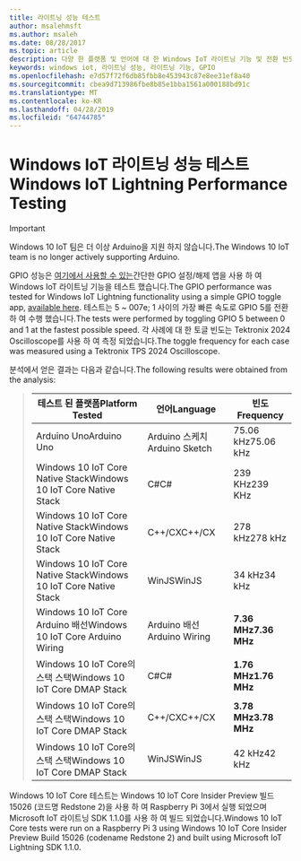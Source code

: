 ```yaml
---
title: 라이트닝 성능 테스트
author: msalehmsft
ms.author: msaleh
ms.date: 08/28/2017
ms.topic: article
description: 다양 한 플랫폼 및 언어에 대 한 Windows IoT 라이트닝 기능 및 전환 빈도에 대해 알아봅니다.
keywords: windows iot, 라이트닝 성능, 라이트닝 기능, GPIO
ms.openlocfilehash: e7d57f72f6db85fbb8e453943c87e8ee31ef8a40
ms.sourcegitcommit: cbea9d713986fbe8b85e1bba1561a000188bd91c
ms.translationtype: MT
ms.contentlocale: ko-KR
ms.lasthandoff: 04/28/2019
ms.locfileid: "64744785"
---
```

# <a name="windows-iot-lightning-performance-testing"></a><span data-ttu-id="55caf-104">Windows IoT 라이트닝 성능 테스트</span><span class="sxs-lookup"><span data-stu-id="55caf-104">Windows IoT Lightning Performance Testing</span></span>

> [!IMPORTANT]
> <span data-ttu-id="55caf-105">Windows 10 IoT 팀은 더 이상 Arduino을 지원 하지 않습니다.</span><span class="sxs-lookup"><span data-stu-id="55caf-105">The Windows 10 IoT team is no longer actively supporting Arduino.</span></span>

<span data-ttu-id="55caf-106">GPIO 성능은 [여기에서 사용할 수 있는](https://github.com/ms-iot/lightning/tree/develop/PerformanceTestSuite)간단한 GPIO 설정/해제 앱을 사용 하 여 Windows IoT 라이트닝 기능을 테스트 했습니다.</span><span class="sxs-lookup"><span data-stu-id="55caf-106">The GPIO performance was tested for Windows IoT Lightning functionality using a simple GPIO toggle app, [available here](https://github.com/ms-iot/lightning/tree/develop/PerformanceTestSuite).</span></span> <span data-ttu-id="55caf-107">테스트는 5 ~ 007e; 1 사이의 가장 빠른 속도로 GPIO 5를 전환 하 여 수행 했습니다.</span><span class="sxs-lookup"><span data-stu-id="55caf-107">The tests were performed by toggling GPIO 5 between 0 and 1 at the fastest possible speed.</span></span> <span data-ttu-id="55caf-108">각 사례에 대 한 토글 빈도는 Tektronix 2024 Oscilloscope를 사용 하 여 측정 되었습니다.</span><span class="sxs-lookup"><span data-stu-id="55caf-108">The toggle frequency for each case was measured using a Tektronix TPS 2024 Oscilloscope.</span></span>

<span data-ttu-id="55caf-109">분석에서 얻은 결과는 다음과 같습니다.</span><span class="sxs-lookup"><span data-stu-id="55caf-109">The following results were obtained from the analysis:</span></span>

> | <span data-ttu-id="55caf-110">테스트 된 플랫폼</span><span class="sxs-lookup"><span data-stu-id="55caf-110">Platform Tested</span></span>                     | <span data-ttu-id="55caf-111">언어</span><span class="sxs-lookup"><span data-stu-id="55caf-111">Language</span></span>        | <span data-ttu-id="55caf-112">빈도</span><span class="sxs-lookup"><span data-stu-id="55caf-112">Frequency</span></span>     |
> | ----------------------------------- | --------------- | ------------- |
> | <span data-ttu-id="55caf-113">Arduino Uno</span><span class="sxs-lookup"><span data-stu-id="55caf-113">Arduino Uno</span></span>                         | <span data-ttu-id="55caf-114">Arduino 스케치</span><span class="sxs-lookup"><span data-stu-id="55caf-114">Arduino Sketch</span></span>  | <span data-ttu-id="55caf-115">75.06 kHz</span><span class="sxs-lookup"><span data-stu-id="55caf-115">75.06 kHz</span></span>     |
> | <span data-ttu-id="55caf-116">Windows 10 IoT Core Native Stack</span><span class="sxs-lookup"><span data-stu-id="55caf-116">Windows 10 IoT Core Native Stack</span></span>    | <span data-ttu-id="55caf-117">C#</span><span class="sxs-lookup"><span data-stu-id="55caf-117">C#</span></span>              | <span data-ttu-id="55caf-118">239 KHz</span><span class="sxs-lookup"><span data-stu-id="55caf-118">239 KHz</span></span>       |
> | <span data-ttu-id="55caf-119">Windows 10 IoT Core Native Stack</span><span class="sxs-lookup"><span data-stu-id="55caf-119">Windows 10 IoT Core Native Stack</span></span>    | <span data-ttu-id="55caf-120">C++/CX</span><span class="sxs-lookup"><span data-stu-id="55caf-120">C++/CX</span></span>          | <span data-ttu-id="55caf-121">278 kHz</span><span class="sxs-lookup"><span data-stu-id="55caf-121">278 kHz</span></span>       |
> | <span data-ttu-id="55caf-122">Windows 10 IoT Core Native Stack</span><span class="sxs-lookup"><span data-stu-id="55caf-122">Windows 10 IoT Core Native Stack</span></span>    | <span data-ttu-id="55caf-123">WinJS</span><span class="sxs-lookup"><span data-stu-id="55caf-123">WinJS</span></span>           | <span data-ttu-id="55caf-124">34 kHz</span><span class="sxs-lookup"><span data-stu-id="55caf-124">34 kHz</span></span>        |
> | <span data-ttu-id="55caf-125">Windows 10 IoT Core Arduino 배선</span><span class="sxs-lookup"><span data-stu-id="55caf-125">Windows 10 IoT Core Arduino Wiring</span></span>  | <span data-ttu-id="55caf-126">Arduino 배선</span><span class="sxs-lookup"><span data-stu-id="55caf-126">Arduino Wiring</span></span>  | <span data-ttu-id="55caf-127">**7.36 MHz**</span><span class="sxs-lookup"><span data-stu-id="55caf-127">**7.36 MHz**</span></span>  |
> | <span data-ttu-id="55caf-128">Windows 10 IoT Core의 스택 스택</span><span class="sxs-lookup"><span data-stu-id="55caf-128">Windows 10 IoT Core DMAP Stack</span></span>      | <span data-ttu-id="55caf-129">C#</span><span class="sxs-lookup"><span data-stu-id="55caf-129">C#</span></span>              | <span data-ttu-id="55caf-130">**1.76 MHz**</span><span class="sxs-lookup"><span data-stu-id="55caf-130">**1.76 MHz**</span></span>  |
> | <span data-ttu-id="55caf-131">Windows 10 IoT Core의 스택 스택</span><span class="sxs-lookup"><span data-stu-id="55caf-131">Windows 10 IoT Core DMAP Stack</span></span>      | <span data-ttu-id="55caf-132">C++/CX</span><span class="sxs-lookup"><span data-stu-id="55caf-132">C++/CX</span></span>          | <span data-ttu-id="55caf-133">**3.78 MHz**</span><span class="sxs-lookup"><span data-stu-id="55caf-133">**3.78 MHz**</span></span>  |
> | <span data-ttu-id="55caf-134">Windows 10 IoT Core의 스택 스택</span><span class="sxs-lookup"><span data-stu-id="55caf-134">Windows 10 IoT Core DMAP Stack</span></span>      | <span data-ttu-id="55caf-135">WinJS</span><span class="sxs-lookup"><span data-stu-id="55caf-135">WinJS</span></span>           | <span data-ttu-id="55caf-136">42 kHz</span><span class="sxs-lookup"><span data-stu-id="55caf-136">42 kHz</span></span>        |

<span data-ttu-id="55caf-137">Windows 10 IoT Core 테스트는 Windows 10 IoT Core Insider Preview 빌드 15026 (코드명 Redstone 2)을 사용 하 여 Raspberry Pi 3에서 실행 되었으며 Microsoft IoT 라이트닝 SDK 1.1.0를 사용 하 여 빌드 되었습니다.</span><span class="sxs-lookup"><span data-stu-id="55caf-137">Windows 10 IoT Core tests were run on a Raspberry Pi 3 using Windows 10 IoT Core Insider Preview Build 15026 (codename Redstone 2) and built using Microsoft IoT Lightning SDK 1.1.0.</span></span>
